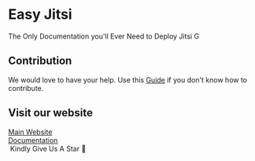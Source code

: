 # Easy Jitsi
The Only Documentation you'll Ever Need to Deploy Jitsi 
G
## Contribution
We would love to have your help. Use this [Guide](https://github.com/easyjitsi/docs.easyjitsi.com/blob/master/CONTRIBUTING.md) if you don't know how to contribute.

## Visit our website 

[Main Website](https://easyjitsi.com/) </br>
[Documentation](https://docs.easyjitsi.com/)</br>
️
Kindly Give Us A Star️ 🌟
